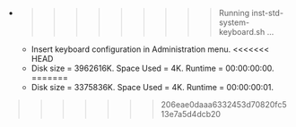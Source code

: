 * >>>>>>>>> Running inst-std-system-keyboard.sh ...
  * Insert keyboard configuration in Administration menu.
<<<<<<< HEAD
  * Disk size = 3962616K. Space Used = 4K. Runtime = 00:00:00:00.
=======
  * Disk size = 3375836K. Space Used = 4K. Runtime = 00:00:00:01.
>>>>>>> 206eae0daaa6332453d70820fc513e7a5d4dcb20
